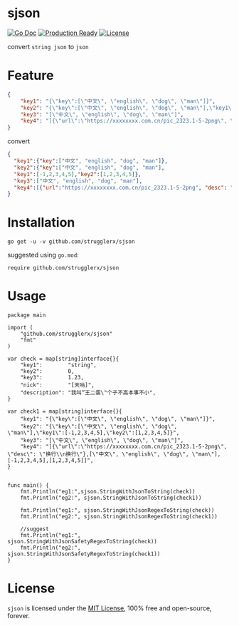 # sjson

[![Go Doc](https://godoc.org/github.com/strugglerx/sjson?status.svg)](https://godoc.org/github.com/strugglerx/sjson)
[![Production Ready](https://img.shields.io/badge/production-ready-blue.svg)](https://github.com/strugglerx/sjson)
[![License](https://img.shields.io/github/license/strugglerx/sjson.svg?style=flat)](https://github.com/strugglerx/sjson)

convert `string json` to `json`
# Feature

```json
{
    "key1": "{\"key\":[\"中文\", \"english\", \"dog\", \"man\"]}",
    "key2": "{\"key\":[\"中文\", \"english\", \"dog\", \"man\"],\"key1\":[-1,2,3,4,5],\"key2\":[1,2,3,4,5]}",
    "key3": "[\"中文\", \"english\", \"dog\", \"man\"]",
    "key4": "[{\"url\":\"https://xxxxxxxx.com.cn/pic_2323.1-5-2png\", \"desc\": \"换行\\n换行\"},[\"中文\", \"english\", \"dog\", \"man\"],[-1,2,3,4,5],[1,2,3,4,5]]"
}
```
convert
```json
{   
  "key1":{"key":["中文", "english", "dog", "man"]},
  "key2":{"key":["中文", "english", "dog", "man"],
  "key1":[-1,2,3,4,5],"key2":[1,2,3,4,5]},
  "key3":["中文", "english", "dog", "man"],
  "key4":[{"url":"https://xxxxxxxx.com.cn/pic_2323.1-5-2png", "desc": "换行\n换行"},["中文", "english", "dog", "man"],[-1,2,3,4,5],[1,2,3,4,5]]
}
```



# Installation
```
go get -u -v github.com/strugglerx/sjson
```
suggested using `go.mod`:
```
require github.com/strugglerx/sjson
```

# Usage
```golang
package main 

import (
    "github.com/strugglerx/sjson"
    "fmt"
)

var check = map[string]interface{}{
    "key1":        "string",
    "key2":        0,
    "key3":        1.23,
    "nick":        "[天呐]",
    "description": "我叫“王二蛋\"个子不高本事不小",
}

var check1 = map[string]interface{}{
    "key1": "{\"key\":[\"中文\", \"english\", \"dog\", \"man\"]}",
    "key2": "{\"key\":[\"中文\", \"english\", \"dog\", \"man\"],\"key1\":[-1,2,3,4,5],\"key2\":[1,2,3,4,5]}",
    "key3": "[\"中文\", \"english\", \"dog\", \"man\"]",
    "key4": "[{\"url\":\"https://xxxxxxxx.com.cn/pic_2323.1-5-2png\", \"desc\": \"换行\\n换行\"},[\"中文\", \"english\", \"dog\", \"man\"],[-1,2,3,4,5],[1,2,3,4,5]]",
}


func main() {
    fmt.Println("eg1:",sjson.StringWithJsonToString(check))
    fmt.Println("eg2:", sjson.StringWithJsonToString(check1))
    
    fmt.Println("eg1:", sjson.StringWithJsonRegexToString(check))
    fmt.Println("eg2:", sjson.StringWithJsonRegexToString(check1))
    
    //suggest 
    fmt.Println("eg1:", sjson.StringWithJsonSafetyRegexToString(check))
    fmt.Println("eg2:", sjson.StringWithJsonSafetyRegexToString(check1))
}

```

# License

`sjson` is licensed under the [MIT License](LICENSE), 100% free and open-source, forever.